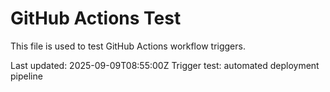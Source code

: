 # GitHub Actions Test

This file is used to test GitHub Actions workflow triggers.

Last updated: 2025-09-09T08:55:00Z
Trigger test: automated deployment pipeline
